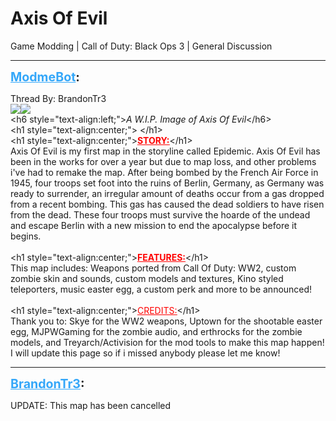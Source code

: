 # Axis Of Evil
Game Modding | Call of Duty: Black Ops 3 | General Discussion

---
<strong style="font-size: 1.4em;"><span style="text-decoration: underline;text-decoration-color: #34a7f9;"><span style="color:#34a7f9;">ModmeBot</span></span>:</strong>

<p>Thread By: BrandonTr3<br /><img style="max-width: 500px;" src="https://i.imgur.com/F87R594.png"><img style="max-width: 500px;" src="https://i.imgur.com/3jYJnpw.png"><br />&lt;h6 style=&quot;text-align:left;&quot;&gt;<em>A W.I.P. Image of Axis Of Evil</em>&lt;/h6&gt;<br />&lt;h1 style=&quot;text-align:center;&quot;&gt; &lt;/h1&gt;<br />&lt;h1 style=&quot;text-align:center;&quot;&gt;<span style="text-decoration: underline"><span style="color:#ff0000;"><span style="text-decoration: underline"><strong>STORY:</strong></span></span></span>&lt;/h1&gt;<br />Axis Of Evil is my first map in the storyline called Epidemic. Axis Of Evil has been in the works for over a year but due to map loss, and other problems i&#39;ve had to remake the map. After being bombed by the French Air Force in 1945, four troops set foot into the ruins of Berlin, Germany, as Germany was ready to surrender, an irregular amount of deaths occur from a gas dropped from a recent bombing. This gas has caused the dead soldiers to have risen from the dead. These four troops must survive the hoarde of the undead and escape Berlin with a new mission to end the apocalypse before it begins.<br /> <br />&lt;h1 style=&quot;text-align:center;&quot;&gt;<span style="text-decoration: underline"><span style="color:#ff0000;"><span style="text-decoration: underline"><strong>FEATURES:</strong></span></span></span>&lt;/h1&gt;<br />This map includes: Weapons ported from Call Of Duty: WW2, custom zombie skin and sounds, custom models and textures, Kino styled teleporters, music easter egg, a custom perk and more to be announced!<br /> <br />&lt;h1 style=&quot;text-align:center;&quot;&gt;<span style="text-decoration: underline"><span style="color:#ff0000;"><span style="text-decoration: underline">CREDITS:</span></span></span>&lt;/h1&gt;<br />Thank you to: Skye for the WW2 weapons, Uptown for the shootable easter egg, MJPWGaming for the zombie audio, and erthrocks for the zombie models, and Treyarch/Activision for the mod tools to make this map happen! I will update this page so if i missed anybody please let me know!</p>

---
<strong style="font-size: 1.4em;"><span style="text-decoration: underline;text-decoration-color: #34a7f9;"><span style="color:#34a7f9;">BrandonTr3</span></span>:</strong>

<p>UPDATE: This map has been cancelled</p>
